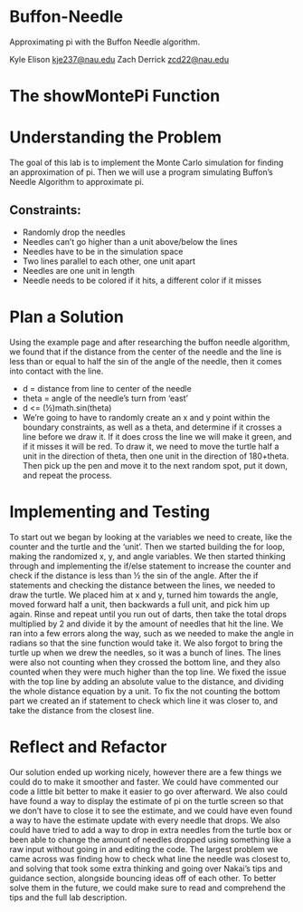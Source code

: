 # Buffon-Needle
Approximating pi with the Buffon Needle algorithm.


Kyle Elison kje237@nau.edu
Zach Derrick zcd22@nau.edu
# The showMontePi Function
# Understanding the Problem
The goal of this lab is to implement the Monte Carlo simulation for finding an
approximation of pi. Then we will use a program simulating Buffon’s Needle
Algorithm to approximate pi.
## Constraints:
- Randomly drop the needles
- Needles can’t go higher than a unit above/below the lines
- Needles have to be in the simulation space
- Two lines parallel to each other, one unit apart
- Needles are one unit in length
- Needle needs to be colored if it hits, a different color if it misses
# Plan a Solution
Using the example page and after researching the buffon needle algorithm, we
found that if the distance from the center of the needle and the line is less than
or equal to half the sin of the angle of the needle, then it comes into contact with
the line.
- d = distance from line to center of the needle
- theta = angle of the needle’s turn from ‘east’
- d <= (½)math.sin(theta)
- We’re going to have to randomly create an x and y point within the boundary
constraints, as well as a theta, and determine if it crosses a line before we draw it.
If it does cross the line we will make it green, and if it misses it will be red. To draw
it, we need to move the turtle half a unit in the direction of theta, then one unit in
the direction of 180+theta. Then pick up the pen and move it to the next random
spot, put it down, and repeat the process.
# Implementing and Testing
To start out we began by looking at the variables we need to create, like the
counter and the turtle and the ‘unit’. Then we started building the for loop,
making the randomized x, y, and angle variables. We then started thinking
through and implementing the if/else statement to increase the counter and
check if the distance is less than ½ the sin of the angle.
After the if statements and checking the distance between the lines, we needed to
draw the turtle. We placed him at x and y, turned him towards the angle, moved
forward half a unit, then backwards a full unit, and pick him up again.
Rinse and repeat until you run out of darts, then take the total drops multiplied
by 2 and divide it by the amount of needles that hit the line.
We ran into a few errors along the way, such as we needed to make the angle in
radians so that the sine function would take it. We also forgot to bring the turtle
up when we drew the needles, so it was a bunch of lines. The lines were also not
counting when they crossed the bottom line, and they also counted when they
were much higher than the top line. We fixed the issue with the top line by adding
an absolute value to the distance, and dividing the whole distance equation by a
unit. To fix the not counting the bottom part we created an if statement to check
which line it was closer to, and take the distance from the closest line.
# Reflect and Refactor
Our solution ended up working nicely, however there are a few things we could
do to make it smoother and faster. We could have commented our code a little
bit better to make it easier to go over afterward. We also could have found a way
to display the estimate of pi on the turtle screen so that we don’t have to close it
to see the estimate, and we could have even found a way to have the estimate
update with every needle that drops. We also could have tried to add a way to
drop in extra needles from the turtle box or been able to change the amount of
needles dropped using something like a raw input without going in and editing
the code.
The largest problem we came across was finding how to check what line the
needle was closest to, and solving that took some extra thinking and going over
Nakai’s tips and guidance section, alongside bouncing ideas off of each other. To
better solve them in the future, we could make sure to read and comprehend the
tips and the full lab description.
